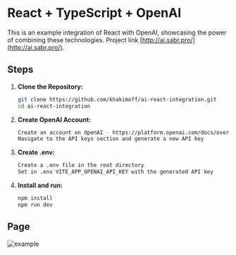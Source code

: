 
# React + TypeScript + OpenAI

This is an example integration of React with OpenAI, showcasing the power of combining these technologies.
Project link [http://ai.sabr.pro/](http://ai.sabr.pro/).

## Steps

1. **Clone the Repository:**
   ```bash
   git clone https://github.com/khakimoff/ai-react-integration.git
   cd ai-react-integration

2. **Create OpenAI Account:**
    ```bash
    Create an account on OpenAI - https://platform.openai.com/docs/overview
    Navigate to the API keys section and generate a new API key

3. **Create .env:**
    ```bash
    Create a .env file in the root directory
    Set in .env VITE_APP_OPENAI_API_KEY with the generated API key

4. **Install and run:**
    ```bash
    npm install
    npm run dev
    
## Page
![example](src/images/photo.png)
